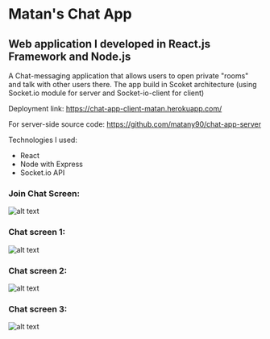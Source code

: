 # Matan's Chat App

## Web application I developed in React.js Framework and Node.js

A Chat-messaging application that allows users to open private "rooms" and talk with other users there. 
The app build in Scoket architecture (using Socket.io module for server and Socket-io-client for client)

Deployment link:
https://chat-app-client-matan.herokuapp.com/

For server-side source code:
https://github.com/matany90/chat-app-server

Technologies I used:
- React
- Node with Express
- Socket.io API

### Join Chat Screen:
![alt text](https://imgur.com/1bcg7CR.png)

### Chat screen 1:
![alt text](https://imgur.com/hBy8NY7.png)

### Chat screen 2:
![alt text](https://imgur.com/HQlfjAt.png)

### Chat screen 3:
![alt text](https://imgur.com/n7hGFAi.png)



